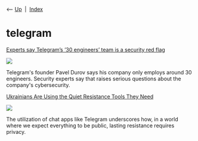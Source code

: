 <div class="nav">

⟵ [Up](index.html)  \|  [Index](index.html)

</div>

# telegram

<div class="cards">

<div class="card">

<div class="card-title">

[Experts say Telegram’s ’30 engineers’ team is a security red
flag](https://techcrunch.com/2024/06/24/experts-say-telegrams-30-engineers-team-is-a-security-red-flag)

</div>

<div class="card-image">

[![](https://techcrunch.com/wp-content/uploads/2024/06/telegram-app-cellphone.jpg?resize=1200,800)](https://techcrunch.com/2024/06/24/experts-say-telegrams-30-engineers-team-is-a-security-red-flag)

</div>

Telegram's founder Pavel Durov says his company only employs around 30
engineers. Security experts say that raises serious questions about the
company's cybersecurity.

</div>

<div class="card">

<div class="card-title">

[Ukrainians Are Using the Quiet Resistance Tools They
Need](https://www.theatlantic.com/culture/archive/2022/03/ukraine-telegram-app-cybersecurity/627068)

</div>

<div class="card-image">

[![](https://cdn.theatlantic.com/thumbor/OFoJt1I0em72Nsc68URr39-xYS8=/0x51:2396x1299/1200x625/media/img/mt/2022/03/telegram_resitance/original.jpg)](https://www.theatlantic.com/culture/archive/2022/03/ukraine-telegram-app-cybersecurity/627068)

</div>

The utilization of chat apps like Telegram underscores how, in a world
where we expect everything to be public, lasting resistance requires
privacy.

</div>

</div>
